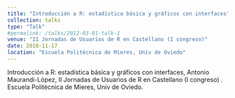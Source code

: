 ```yaml
---
title: "Introducción a R: estadística básica y gráficos con interfaces"
collection: talks
type: "Talk"
#permalink: /talks/2012-03-01-talk-1
venue: "II Jornadas de Usuarios de R en Castellano (I congreso)"
date: 2010-11-17
location: "Escuela Politécnica de Mieres, Univ de Oviedo"
---
```

Introducción a R: estadística básica y gráficos con interfaces, Antonio Maurandi-López, II Jornadas de Usuarios de R en Castellano (I congreso) . Escuela Politécnica de Mieres, Univ de Oviedo.
